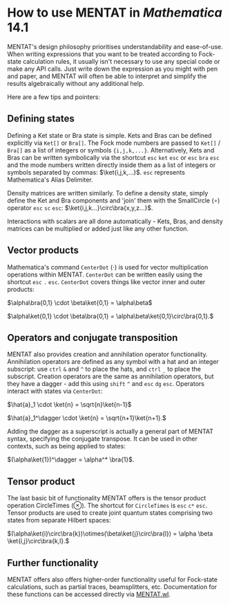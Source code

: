 # How to use MENTAT in *Mathematica* 14.1

MENTAT's design philosophy prioritises understandability and ease-of-use. When writing expressions that you want to be treated according to Fock-state calculation rules, it usually isn't necessary to use any special code or make any API calls. Just write down the expression as you might with pen and paper, and MENTAT will often be able to interpret and simplify the results algebraically without any additional help.

Here are a few tips and pointers:

## Defining states
Defining a Ket state or Bra state is simple. Kets and Bras can be defined explicitly via `Ket[]` or `Bra[]`. The Fock mode numbers are passed to `Ket[]` / `Bra[]` as a list of integers or symbols `{i,j,k,...}`. 
Alternatively, Kets and Bras can be written symbolically via the shortcut `esc` `ket` `esc` or `esc` `bra` `esc` and the mode numbers written directly inside them as a list of integers or symbols separated by commas: $\ket{i,j,k,...}$. `esc` represents Mathematica's Alias Delimiter.

Density matrices are written similarly. To define a density state, simply define the Ket and Bra components and 'join' them with the SmallCircle ($\circ$) operator `esc` `sc` `esc`: $\ket{i,j,k...}\circ\bra{x,y,z...}$.

Interactions with scalars are all done automatically - Kets, Bras, and density matrices can be multiplied or added just like any other function.

## Vector products
Mathematica's command `CenterDot` ($\cdot$) is used for vector multiplication operations within MENTAT. `CenterDot` can be written easily using the shortcut `esc` `.` `esc`. `CenterDot` covers things like vector inner and outer products:

$\alpha\bra{0,1} \cdot \beta\ket{0,1} = \alpha\beta$

$\alpha\ket{0,1} \cdot \beta\bra{0,1} = \alpha\beta\ket{0,1}\circ\bra{0,1}.$

## Operators and conjugate transposition
MENTAT also provides creation and annihilation operator functionality. Annihilation operators are defined as any symbol with a hat and an integer subscript: use `ctrl` `&` and `^` to place the hats, and `ctrl` `_` to place the subscript. Creation operators are the same as annihilation operators, but they have a dagger - add this using `shift` `^` and `esc` `dg` `esc`. Operators interact with states via `CenterDot`:

$\hat{a}_1 \cdot \ket{n} = \sqrt{n}\ket{n-1}$

$\hat{a}_1^\dagger \cdot \ket{n} = \sqrt{n+1}\ket{n+1}.$

Adding the dagger as a superscript is actually a general part of MENTAT syntax, specifying the conjugate transpose. It can be used in other contexts, such as being applied to states:

$(\alpha\ket{1})^\dagger = \alpha^* \bra{1}$.

## Tensor product
The last basic bit of functionality MENTAT offers is the tensor product operation CircleTimes ($\otimes$). The shortcut for `CircleTimes` is `esc` `c*` `esc`. Tensor products are used to create joint quantum states comprising two states from separate Hilbert spaces:

$(\alpha\ket{i}\circ\bra{k})\otimes(\beta\ket{j}\circ\bra{l}) = \alpha \beta \ket{i,j}\circ\bra{k,l}.$

## Further functionality
MENTAT offers also offers higher-order functionality useful for Fock-state calculations, such as partial traces, beamsplitters, etc. Documentation for these functions can be accessed directly via [MENTAT.wl](https://github.com/nicholaszaunders/MENTAT/blob/main/MENTAT.wl).
